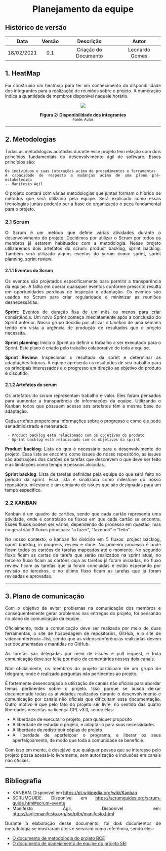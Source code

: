 # <center> Planejamento da equipe
## Histórico de versão

| Data | Versão | Descrição | Autor|
| :-: | :-: | :-: | :-: |
| 18/02/2021 | 0.1 | Criação do Documento | Leonardo Gomes |

<div align="justify">

## 1. HeatMap

Foi construído um heatmap para ter um conhecimento da disponibilidade dos integrantes para a realização de reuniões sobre o projeto. A numeração indica a quantidade de membros disponível naquele horário.

<p align='center'>
    <img src='assets/images/heatmap.png'>
    <figcaption align='center'>
        <b>Figura 2: Disponibilidade dos integrantes</b>
        <br>
        <small>Fonte: Autor</small>
    </figcaption>
</p>

---

## 2. Metodologias

Todas as metodologias adotadas durante esse projeto tem relação com dois princípios fundamentais do desenvolvimento ágil de software. Esses princípios são:

```
Os indivíduos e suas interações acima de procedimentos e ferramentas
A capacidade de resposta a mudanças acima de uma plano pré-estabelecido
-- Manifesto Ágil
```

O projeto contará com várias metodologias que juntas formam o híbrido de métodos que será utilizado pela equipe. Será explicado como essas tecnologias juntas poderão ser a base de organização e peça fundamental para o projeto.

### 2.1 Scrum

O Scrum é um método que define várias atividades durante o desenvolvimento do projeto. Decidimos por utilizar o Scrum por todos os membros já estarem habituados com a metodologia. Nesse projeto utilizaremos dois artefatos do scrum: product backlog, sprint backlog. Também será utilizado alguns eventos do scrum como: sprint, sprint planning, sprint review.

#### 2.1.1 Eventos do Scrum

Os eventos são projetados especificamente para permitir a transparência da equipe. A falha em operar quaisquer eventos conforme prescrito resulta em oportunidades perdidas de inspeção e adaptação. Os eventos são usados no Scrum para criar regularidade e minimizar as reuniões desnecessárias.

**Sprint**: Eventos de duração fixa de um mês ou menos para criar consistência. Um novo Sprint começa imediatamente após a conclusão do Sprint anterior. Nosso grupo decidiu por utilizar o _timebox_ de uma semana tendo em vista a urgência de produção de resultados que o projeto necessita.

**Sprint planning**: Inicia o Sprint ao definir o trabalho a ser executado para o Sprint. Este plano é criado pelo trabalho colaborativo de toda a equipe.

**Sprint Review**: Inspecionar o resultado da sprint e determinar as adaptações futuras. A equipe apresenta os resultados de seu trabalho para os principais interessados e o progresso em direção ao objetivo do produto é discutido.

#### 2.1.2 Artefatos do scrum

Os artefatos do scrum representam trabalho e valor. Eles foram pensados para aumentar a transparência de informações da equipe. Utilizando o Kanban todos que possuem acesso aos artefatos têm a mesma base de adaptação.

Cada artefato proporciona informações sobre o progresso e como ele pode ser administrado e mensurado:

```
 - Product backlog está relacionado com os objetivos do produto
 - Sprint backlog está relacionado com os objetivos da sprint

```
**Product backlog**: Lista do que é necessário para o desenvolvimento do projeto. Essa lista se encontra como issues do nosso repositório, as issues são abstrações dos cartões de tarefas que descrevem o que deve ser feito e as limitações como tempo e pessoas alocadas.

**Sprint backlog**: Lista de tarefas definidas pela equipe do que será feito no período da sprint. Essa lista é sinalizada como milestone do nosso repositório, milestone é um conjunto de issues que são designadas para um tempo específico.

### 2.2 KANBAN

Kanban é um quadro de cartões, sendo que cada cartão representa uma atividade, onde é controlado os fluxos em que cada cartão se encontra. Esses fluxos podem ser vários, dependendo do processo em questão, mas no geral são 3 fluxos principais: "a fazer", "fazendo" e "feito".

No nosso contexto, o kanban foi dividido em 5 fluxos: project backlog, sprint backlog, in progress, review e done. No primeiro processo é onde ficam todos os cartões de tarefas mapeados até o momento. No segundo fluxo ficam as cartas de tarefa que serão realizados na sprint atual, no terceiro fluxo ficam as cartões cuja as tarefas já foram iniciadas, no fluxo review ficam as tarefas que já foram concluídas e estão esperando por revisão de terceiros, e no último fluxo ficam as tarefas que já foram revisadas e aprovadas.

---
## 3. Plano de comunicação

Com o objetivo de evitar problemas na comunicação dos membros e consequentemente gerar problemas nas entregas do projeto, foi pensando no plano de comunicação da equipe.

Oficialmente, toda a comunicação deve ser realizada por meio de duas ferramentas, o site de hospedagem de repositórios, GitHub, e o site de videoconferência Jitsi, sendo que as videosconferências realizadas devem ser documentadas e mantidas no GitHub.

As tarefas são delegadas por meio de issues e pull request, e toda comunicação deve ser feita por meio de comentários nesses dois canais.

Não oficialmente, os membros do projeto participam de um grupo de telegram, onde é realizado perguntas não pertinentes ao projeto.

É fortemente desencorajado a utilização de canais não oficiais para abordar temas pertinentes sobre o projeto. Isso porque se busca deixar documentado todas as atividades realizadas durante o desenvolvimento e comunicação por canais não oficiais que dificultam essa documentação. Outro motivo é que pelo fato do projeto ser livre, no sentido das quatro liberdades descritas na licença GPL v3.0, sendo elas:

- A liberdade de executar o projeto, para qualquer propósito
- A liberdade de estudar o projeto, e adaptá-lo para suas necessidades
- A liberdade de redistribuir cópias do projeto
- A liberdade de aperfeiçoar o programa, e liberar os seus aperfeiçoamento, de modo que toda a comunidade se beneficie.

Com isso em mente, é desejável que qualquer pessoa que se interesse pelo projeto possa acessá-lo livremente, sem autorização e inclusões em canais não oficiais.

---

## Bibliografia

- KANBAN. Disponível em https://pt.wikipedia.org/wiki/Kanban
- SCRUMGUIDE. Disponível em https://scrumguides.org/scrum-guide.html#scrum-events
- Manifesto Ágil, Disponível em: https://agilemanifesto.org/iso/ptbr/manifesto.html

Durante a elaboração desse documento, foi dois documentos de metodologia se mostraram úteis e serviram como referência, sendo eles:

- [O documento de metodologia do projeto BCE](https://interacao-humano-computador.github.io/2020.1-BCE/#/pages/ponto_de_controle_1/metodologia_do_projeto)
- [O documento de planejamento de equipe do projeto SEI](https://interacao-humano-computador.github.io/2020.1-SEI/#/./planning/team_planning)